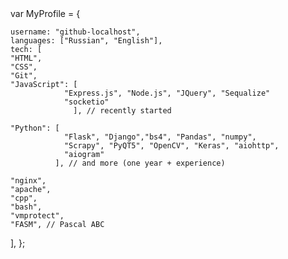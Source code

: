 <meta name='freelancehunt' content='0dec6057ec8dd35' />
var MyProfile = {
    
   
    username: "github-localhost",
    languages: ["Russian", "English"],
    tech: [
    "HTML",
    "CSS",
    "Git",
    "JavaScript": [
                "Express.js", "Node.js", "JQuery", "Sequalize"
                "socketio"
                  ], // recently started
                  
    "Python": [ 
                "Flask", "Django","bs4", "Pandas", "numpy",
                "Scrapy", "PyQT5", "OpenCV", "Keras", "aiohttp",
                "aiogram" 
              ], // and more (one year + experience)
              
    "nginx", 
    "apache",
    "cpp",
    "bash",
    "vmprotect",
    "FASM", // Pascal ABC
    
  
  ],
};

